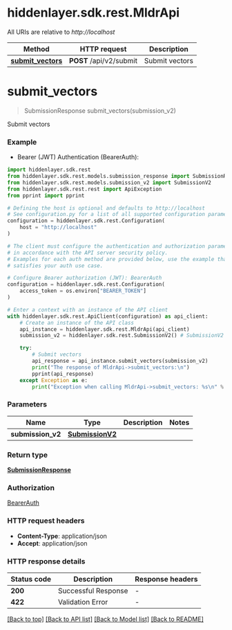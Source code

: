 # hiddenlayer.sdk.rest.MldrApi

All URIs are relative to *http://localhost*

Method | HTTP request | Description
------------- | ------------- | -------------
[**submit_vectors**](MldrApi.md#submit_vectors) | **POST** /api/v2/submit | Submit vectors


# **submit_vectors**
> SubmissionResponse submit_vectors(submission_v2)

Submit vectors

### Example

* Bearer (JWT) Authentication (BearerAuth):

```python
import hiddenlayer.sdk.rest
from hiddenlayer.sdk.rest.models.submission_response import SubmissionResponse
from hiddenlayer.sdk.rest.models.submission_v2 import SubmissionV2
from hiddenlayer.sdk.rest.rest import ApiException
from pprint import pprint

# Defining the host is optional and defaults to http://localhost
# See configuration.py for a list of all supported configuration parameters.
configuration = hiddenlayer.sdk.rest.Configuration(
    host = "http://localhost"
)

# The client must configure the authentication and authorization parameters
# in accordance with the API server security policy.
# Examples for each auth method are provided below, use the example that
# satisfies your auth use case.

# Configure Bearer authorization (JWT): BearerAuth
configuration = hiddenlayer.sdk.rest.Configuration(
    access_token = os.environ["BEARER_TOKEN"]
)

# Enter a context with an instance of the API client
with hiddenlayer.sdk.rest.ApiClient(configuration) as api_client:
    # Create an instance of the API class
    api_instance = hiddenlayer.sdk.rest.MldrApi(api_client)
    submission_v2 = hiddenlayer.sdk.rest.SubmissionV2() # SubmissionV2 | 

    try:
        # Submit vectors
        api_response = api_instance.submit_vectors(submission_v2)
        print("The response of MldrApi->submit_vectors:\n")
        pprint(api_response)
    except Exception as e:
        print("Exception when calling MldrApi->submit_vectors: %s\n" % e)
```



### Parameters


Name | Type | Description  | Notes
------------- | ------------- | ------------- | -------------
 **submission_v2** | [**SubmissionV2**](SubmissionV2.md)|  | 

### Return type

[**SubmissionResponse**](SubmissionResponse.md)

### Authorization

[BearerAuth](../README.md#BearerAuth)

### HTTP request headers

 - **Content-Type**: application/json
 - **Accept**: application/json

### HTTP response details

| Status code | Description | Response headers |
|-------------|-------------|------------------|
**200** | Successful Response |  -  |
**422** | Validation Error |  -  |

[[Back to top]](#) [[Back to API list]](../README.md#documentation-for-api-endpoints) [[Back to Model list]](../README.md#documentation-for-models) [[Back to README]](../README.md)

